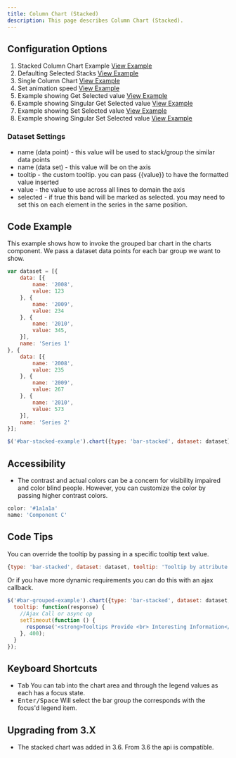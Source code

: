 ```yaml
---
title: Column Chart (Stacked)
description: This page describes Column Chart (Stacked).
---
```


## Configuration Options

1. Stacked Column Chart Example [View Example]( ../components/column-stacked/example-index)
2. Defaulting Selected Stacks [View Example]( ../components/column-stacked/example-selected)
3. Single Column Chart [View Example]( ../components/column-stacked/example-singular)
3. Set animation speed [View Example]( ../components/column-stacked/example-animation)
4. Example showing Get Selected value [View Example]( ../components/column-stacked/example-get-selected)
5. Example showing Singular Get Selected value [View Example]( ../components/column-stacked/example-singular-get-selected)
6. Example showing Set Selected value [View Example]( ../components/column-stacked/example-set-selected)
7. Example showing Singular Set Selected value [View Example]( ../components/column-stacked/example-singular-set-selected)

### Dataset Settings

* name (data point) - this value will be used to stack/group the similar data points
* name (data set) - this value will be on the axis
* tooltip - the custom tooltip. you can pass {{value}} to have the formatted value inserted
* value - the value to use across all lines to domain the axis
* selected - if true this band will be marked as selected. you may need to set this on each element in the series in the same position.

## Code Example

This example shows how to invoke the grouped bar chart in the charts component. We pass a dataset data points for each bar group we want to show.
```javascript
var dataset = [{
    data: [{
        name: '2008',
        value: 123
    }, {
        name: '2009',
        value: 234
    }, {
        name: '2010',
        value: 345,
    }],
    name: 'Series 1'
}, {
    data: [{
        name: '2008',
        value: 235
    }, {
        name: '2009',
        value: 267
    }, {
        name: '2010',
        value: 573
    }],
    name: 'Series 2'
}];

$('#bar-stacked-example').chart({type: 'bar-stacked', dataset: dataset});
```

## Accessibility

- The contrast and actual colors can be a concern for visibility impaired and color blind people. However, you can customize the color by passing higher contrast colors.

```javascript
color: '#1a1a1a'
name: 'Component C'

```

## Code Tips

You can override the tooltip by passing in a specific tooltip text value.

```javascript
{type: 'bar-stacked', dataset: dataset, tooltip: 'Tooltip by attribute'}
```

Or if you have more dynamic requirements you can do this with an ajax callback.

```javascript
$('#bar-grouped-example').chart({type: 'bar-stacked', dataset: dataset,
  tooltip: function(response) {
    //Ajax Call or async op
    setTimeout(function () {
      response('<strong>Tooltips Provide <br> Interesting Information</strong>');
    }, 400);
  }
});
```

## Keyboard Shortcuts

- <kbd>Tab</kbd> You can tab into the chart area and through the legend values as each has a focus state.
- <kbd>Enter/Space</kbd> Will select the bar group the corresponds with the focus'd legend item.

## Upgrading from 3.X

-   The stacked chart was added in 3.6. From 3.6 the api is compatible.
